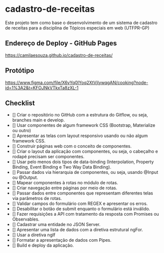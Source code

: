 # cadastro-de-receitas

Este projeto tem como base o desenvolvimento de um sistema de cadastro de receitas para a disciplina de Tópicos especiais em web (UTFPR-GP)

## Endereço de Deploy - GitHub Pages

https://camilaesouza.github.io/cadastro-de-receitas/

## Protótipo

https://www.figma.com/file/X6yYq0IYoq2XtVjIywqgAN/cooking?node-id=1%3A2&t=KFOJNkVTkxTa8zXL-1

## Checklist

- [] Criar o repositório no GitHub com a estrutura do Gitflow, ou seja, branches main e develop.
- [] Usar componentes de algum framework CSS (Bootstrap, Materialize ou outro)
- [] Apresentar as telas com layout responsivo usando ou não algum framework CSS.
- [] Construir páginas web com o conceito de componentes.
- [] Criar o layout da aplicação com componentes, ou seja, o cabeçalho e rodapé precisam ser componentes.
- [] Usar pelo menos dois tipos de data-binding (Interpolation, Property Binding, Event Binding e Two Way Data Binding).
- [] Passar dados via hierarquia de componentes, ou seja, usando @Input ou @Output.
- [] Mapear componentes à rotas no módulo de rotas.
- [] Criar navegação entre páginas por meio de rotas.
- [] Passar dados entre componentes que representam diferentes telas via parâmetros de rotas.
- [] Validar campos do formulário com REGEX e apresentar os erros.
- [] Desabilitar o botão de submit enquanto o formulário está inválido.
- [] Fazer requisições a API com tratamento da resposta com Promises ou Observables.
- [] Cadastrar uma entidade no JSON Server.
- [] Apresentar uma lista de dados com a diretiva estrutural ngFor.
- [] Usar a diretiva ngIf
- [] Formatar a apresentação de dados com Pipes.
- [] Build e deploy da aplicação.
